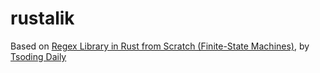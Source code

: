 # rustalik

Based on [Regex Library in Rust from Scratch (Finite-State Machines)](https://www.youtube.com/watch?v=MH56D5M9xSQ), by [Tsoding Daily](https://www.youtube.com/channel/UCrqM0Ym_NbK1fqeQG2VIohg)
